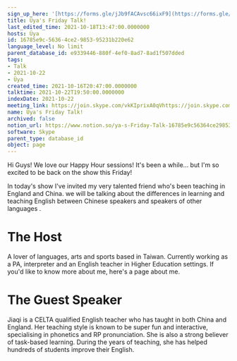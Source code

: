 ```yaml
---
sign_up_here: '[https://forms.gle/jJb9fACAvsc66ixF9](https://forms.gle/jJb9fACAvsc66ixF9)'
title: Üya's Friday Talk!
last_edited_time: 2021-10-18T13:47:00.0000000
hosts: Üya
id: 16785e9c-5636-4ce2-9853-95231b220e62
language_level: No limit
parent_database_id: e9339446-880f-4ef0-8ad7-8ad1f507dded
tags:
- Talk
- 2021-10-22
- Üya
created_time: 2021-10-16T20:47:00.0000000
talktime: 2021-10-22T19:50:00.0000000
indexDate: 2021-10-22
meeting_link: https://join.skype.com/vkKIprixA0qVhttps://join.skype.com/vkKIprixA0qV
name: Üya's Friday Talk!
archived: false
notion_url: https://www.notion.so/ya-s-Friday-Talk-16785e9c56364ce2985395231b220e62
software: Skype
parent_type: database_id
object: page
---
```


Hi Guys! 
We love our Happy Hour sessions! It's been a while... but I'm so excited to be back on the show this Friday!  

In today's show I've invited my very talented friend who's been teaching in England and China. 
we will be talking about the  differences in learning and teaching English between Chinese speakers and speakers of other languages .  


# The Host
A lover of languages, arts and sports based in Taiwan. Currently working as a PA, interpreter and an English teacher in Higher Education settings. 
If you'd like to know more about me, here's a page about me. 

# The Guest Speaker
Jiaqi is a CELTA qualified English teacher who has taught in both China and England. Her teaching style is known to be super fun and interactive, specialising in phonetics and RP pronunciation. She is also a strong believer of task-based learning. 
During the years of teaching, she has helped hundreds of students improve their English.
 
 
























